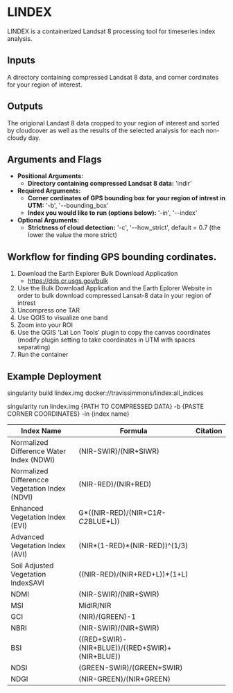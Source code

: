 # LINDEX

LINDEX is a containerized Landsat 8 processing tool for timeseries index analysis.

## Inputs

A directory containing compressed Landsat 8 data, and corner cordinates for your region of interest.


## Outputs

The origional Landast 8 data cropped to your region of interest and sorted by cloudcover as well as the results of the selected analysis for each non-cloudy day.

## Arguments and Flags
* **Positional Arguments:**
    * **Directory containing compressed Landsat 8 data:** 'indir'
* **Required Arguments:**
    * **Corner cordinates of GPS bounding box for your region of intrest in UTM:** '-b', '--bounding_box'
    * **Index you would like to run (options below):** '-in', '--index'
* **Optional Arguments:**
    * **Strictness of cloud detection:** '-c', '--how_strict', default = 0.7 (the lower the value the more strict)

## Workflow for finding GPS bounding cordinates.

1. Download the Earth Explorer Bulk Download Application 
    * https://dds.cr.usgs.gov/bulk
2. Use the Bulk Download Application and the Earth Eplorer Website in order to bulk download compressed Lansat-8 data in your region of intrest
3. Uncompress one TAR
4. Use QGIS to visualize one band
5. Zoom into your ROI
6. Use the QGIS 'Lat Lon Tools' plugin to copy the canvas coordinates (modify plugin setting to take coordinates in UTM with spaces separating)
7. Run the container

## Example Deployment
singularity build lindex.img docker://travissimmons/lindex:all_indices

singularity run lindex.img {PATH TO COMPRESSED DATA} -b {PASTE CORNER COORDINATES} -in {index name}


| Index Name                                     | Formula                                         | Citation |
|------------------------------------------------|-------------------------------------------------|----------|
| Normalized Difference Water Index (NDWI)       | (NIR-SWIR)/(NIR+SIWR)                           |          |
| Normalized Differencce Vegetation Index (NDVI) | (NIR-RED)/(NIR+RED)                             |          |
| Enhanced Vegetation Index (EVI)                | G*((NIR-RED)/(NIR+C1*R-C2*BLUE+L))              |          |
| Advanced Vegetation Index (AVI)                | (NIR*(1-RED)*(NIR-RED))^(1/3)                   |          |
| Soil Adjusted Vegetation IndexSAVI             | ((NIR-RED)/(NIR+RED+L))*(1+L)                   |          |
| NDMI                                           | (NIR-SWIR)/(NIR+SWIR)                           |          |
| MSI                                            | MidIR/NIR                                       |          |
| GCI                                            | (NIR)/(GREEN)-1                                 |          |
| NBRI                                           | (NIR-SWIR)/(NIR+SWIR)                           |          |
| BSI                                            | ((RED+SWIR)-(NIR+BLUE))/((RED+SWIR)+(NIR+BLUE)) |          |
| NDSI                                           | (GREEN-SWIR)/(GREEN+SWIR)                       |          |
| NDGI                                           | (NIR-GREEN)/(NIR+GREEN)                         |          |
